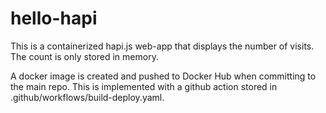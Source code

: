 # hello-hapi
This is a containerized hapi.js web-app that displays the number of visits. The count is only stored in memory.

A docker image is created and pushed to Docker Hub when committing to the main repo. This is implemented with a github action stored in .github/workflows/build-deploy.yaml.
